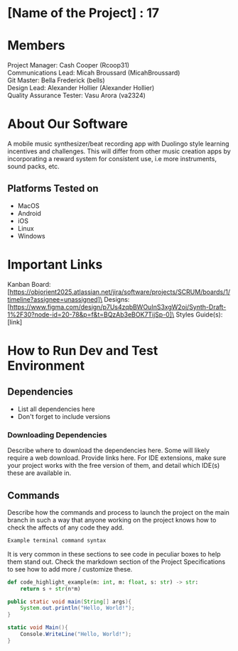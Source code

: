 # [Name of the Project] : 17
# Members
Project Manager: Cash Cooper (Rcoop31)\
Communications Lead: Micah Broussard (MicahBroussard)\
Git Master: Bella Frederick (bells)\
Design Lead: Alexander Hollier (Alexander Hollier)\
Quality Assurance Tester: Vasu Arora (va2324)

# About Our Software

A mobile music synthesizer/beat recording app with Duolingo style learning incentives and challenges. This will differ from other music creation apps by incorporating a reward system for consistent use, i.e more instruments, sound packs, etc. 

## Platforms Tested on
- MacOS
- Android
- iOS
- Linux
- Windows
# Important Links
Kanban Board: [https://objorient2025.atlassian.net/jira/software/projects/SCRUM/boards/1/timeline?assignee=unassigned]\
Designs: [https://www.figma.com/design/p7Us4zqbBWOuInS3xgW2oi/Synth-Draft-1%2F30?node-id=20-78&p=f&t=BQzAb3eBOK7TijSp-0]\
Styles Guide(s): [link]

# How to Run Dev and Test Environment

## Dependencies
- List all dependencies here
- Don't forget to include versions
### Downloading Dependencies
Describe where to download the dependencies here. Some will likely require a web download. Provide links here. For IDE extensions, make sure your project works with the free version of them, and detail which IDE(s) these are available in. 

## Commands
Describe how the commands and process to launch the project on the main branch in such a way that anyone working on the project knows how to check the affects of any code they add.

```sh
Example terminal command syntax
```

It is very common in these sections to see code in peculiar boxes to help them stand out. Check the markdown section of the Project Specifications to see how to add more / customize these.

```python
def code_highlight_example(m: int, m: float, s: str) -> str:
	return s + str(n*m)
```

```java
public static void main(String[] args){
	System.out.println("Hello, World!");
}
```

```c#
static void Main(){
	Console.WriteLine("Hello, World!");
}
```
